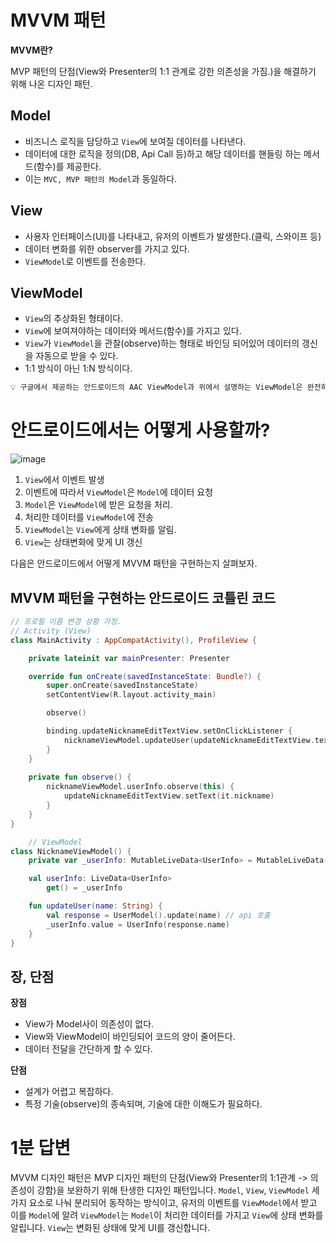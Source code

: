 # MVVM 패턴

**MVVM란?**

MVP 패턴의 단점(View와 Presenter의 1:1 관계로 강한 의존성을 가짐.)을 해결하기 위해 나온 디자인 패턴.

## Model
- 비즈니스 로직을 담당하고 `View`에 보여질 데이터를 나타낸다.
- 데이터에 대한 로직을 정의(DB, Api Call 등)하고 해당 데이터를 핸들링 하는 메서드(함수)를 제공한다.
- 이는 `MVC, MVP 패턴의 Model`과 동일하다.

## View
- 사용자 인터페이스(UI)를 나타내고, 유저의 이벤트가 발생한다.(클릭, 스와이프 등)
- 데이터 변화를 위한 observer를 가지고 있다.
- `ViewModel`로 이벤트를 전송한다.

## ViewModel
- `View`의 추상화된 형태이다. 
- `View`에 보여져야하는 데이터와 메서드(함수)를 가지고 있다.
- `View`가 `ViewModel`을 관찰(observe)하는 형태로 바인딩 되어있어 데이터의 갱신을 자동으로 받을 수 있다.
- 1:1 방식이 아닌 1:N 방식이다.
```kotlin
💡 구글에서 제공하는 안드로이드의 AAC ViewModel과 위에서 설명하는 ViewModel은 완전히 다르다.
```

# 안드로이드에서는 어떻게 사용할까?

![image](https://user-images.githubusercontent.com/70135188/236458355-13d09660-f0e8-4217-8101-7c6b3dd3274b.png)

1. `View`에서 이벤트 발생
2. 이벤트에 따라서 `ViewModel`은 `Model`에 데이터 요청
3. `Model`은 `ViewModel`에 받은 요청을 처리.
4. 처리한 데이터를 `ViewModel`에 전송
5. `ViewModel`는 `View`에게 상태 변화를 알림.
6. `View`는 상태변화에 맞게 UI 갱신


다음은 안드로이드에서 어떻게 MVVM 패턴을 구현하는지 살펴보자.
## MVVM 패턴을 구현하는 안드로이드 코틀린 코드
```kotlin
// 프로필 이름 변경 상황 가정.
// Activity (View)
class MainActivity : AppCompatActivity(), ProfileView {

    private lateinit var mainPresenter: Presenter

    override fun onCreate(savedInstanceState: Bundle?) {
        super.onCreate(savedInstanceState)
        setContentView(R.layout.activity_main)

        observe()

        binding.updateNicknameEditTextView.setOnClickListener {
            nicknameViewModel.updateUser(updateNicknameEditTextView.text.toString())
        }
    }
    
    private fun observe() {
        nicknameViewModel.userInfo.observe(this) {
            updateNicknameEditTextView.setText(it.nickname)
        }
    }
}
```

```kotlin
    // ViewModel
class NicknameViewModel() {
    private var _userInfo: MutableLiveData<UserInfo> = MutableLiveData(UserInfo(""))

    val userInfo: LiveData<UserInfo>
        get() = _userInfo

    fun updateUser(name: String) {
        val response = UserModel().update(name) // api 호출
        _userInfo.value = UserInfo(response.name) 
    }
}
```

## 장, 단점

**장점**
- View가 Model사이 의존성이 없다.
- View와 ViewModel이 바인딩되어 코드의 양이 줄어든다.
- 데이터 전달을 간단하게 할 수 있다.


**단점**
- 설계가 어렵고 복잡하다.
- 특정 기술(observe)의 종속되며, 기술에 대한 이해도가 필요하다.




# 1분 답변
MVVM 디자인 패턴은 MVP 디자인 패턴의 단점(View와 Presenter의 1:1관계 -> 의존성이 강함)을 보완하기 위해 탄생한 디자인 패턴입니다. `Model`, `View`, `ViewModel` 세 가지 요소로 나눠 분리되어 동작하는 방식이고, 유저의 이벤트를 `ViewModel`에서 받고
이를 `Model`에 알려 `ViewModel`는 `Model`이 처리한 데이터를 가지고 `View`에 상태 변화를 알립니다. `View`는 변화된 상태에 맞게 UI를 갱신합니다.



